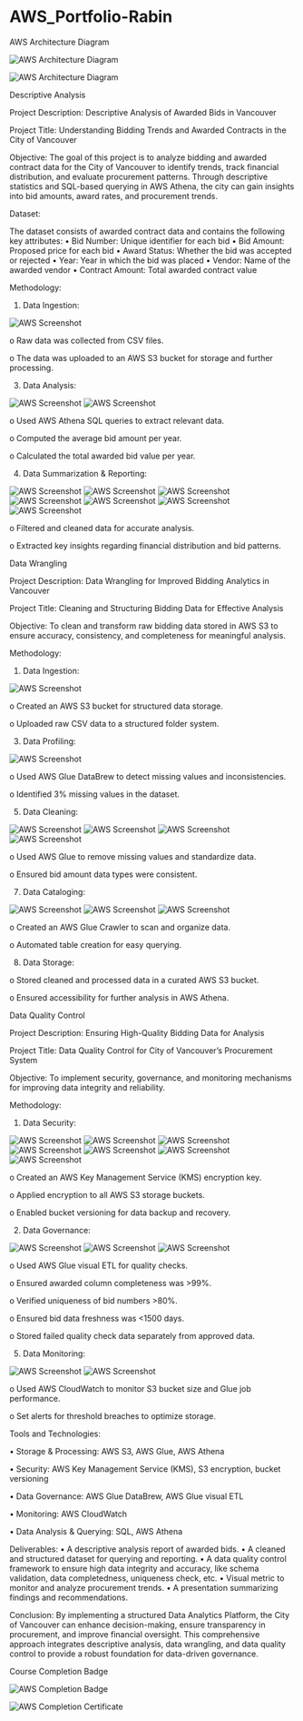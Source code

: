 # AWS_Portfolio-Rabin

AWS Architecture Diagram


![AWS Architecture Diagram](images/Picture1.png)


![AWS Architecture Diagram](images/Picture2.png)

Descriptive Analysis

Project Description: Descriptive Analysis of Awarded Bids in Vancouver

Project Title: Understanding Bidding Trends and Awarded Contracts in the City of Vancouver

Objective:
The goal of this project is to analyze bidding and awarded contract data for the City of Vancouver to identify trends, track financial distribution, and evaluate procurement patterns. Through descriptive statistics and SQL-based querying in AWS Athena, the city can gain insights into bid amounts, award rates, and procurement trends.

Dataset:

The dataset consists of awarded contract data and contains the following key attributes:
•	Bid Number: Unique identifier for each bid
•	Bid Amount: Proposed price for each bid
•	Award Status: Whether the bid was accepted or rejected
•	Year: Year in which the bid was placed
•	Vendor: Name of the awarded vendor
•	Contract Amount: Total awarded contract value

Methodology:

1.	Data Ingestion:

![AWS Screenshot](images/Picture3.png)

o	Raw data was collected from CSV files.

o	The data was uploaded to an AWS S3 bucket for storage and further processing.

3.	Data Analysis:

![AWS Screenshot](images/Picture19.png)
![AWS Screenshot](images/Picture20.png)

o	Used AWS Athena SQL queries to extract relevant data.

o	Computed the average bid amount per year.

o	Calculated the total awarded bid value per year.


4.	Data Summarization & Reporting:

![AWS Screenshot](images/Picture12.png)
![AWS Screenshot](images/Picture13.png)
![AWS Screenshot](images/Picture14.png)
![AWS Screenshot](images/Picture15.png)
![AWS Screenshot](images/Picture16.png)
![AWS Screenshot](images/Picture17.png)
![AWS Screenshot](images/Picture18.png)

o	Filtered and cleaned data for accurate analysis.

o	Extracted key insights regarding financial distribution and bid patterns.


Data Wrangling

Project Description: Data Wrangling for Improved Bidding Analytics in Vancouver

Project Title: Cleaning and Structuring Bidding Data for Effective Analysis

Objective:
To clean and transform raw bidding data stored in AWS S3 to ensure accuracy, consistency, and completeness for meaningful analysis.

Methodology:

1.	Data Ingestion:

![AWS Screenshot](images/Picture3.png)

o	Created an AWS S3 bucket for structured data storage.

o	Uploaded raw CSV data to a structured folder system.

3.	Data Profiling:

![AWS Screenshot](images/Picture4.png)

o	Used AWS Glue DataBrew to detect missing values and inconsistencies.

o	Identified 3% missing values in the dataset.

5.	Data Cleaning:

![AWS Screenshot](images/Picture5.png)
![AWS Screenshot](images/Picture6.png)
![AWS Screenshot](images/Picture7.png)
![AWS Screenshot](images/Picture8.png)

o	Used AWS Glue to remove missing values and standardize data.

o	Ensured bid amount data types were consistent.

7.	Data Cataloging:

![AWS Screenshot](images/Picture9.png)
![AWS Screenshot](images/Picture10.png)
![AWS Screenshot](images/Picture11.png)

o	Created an AWS Glue Crawler to scan and organize data.

o	Automated table creation for easy querying.

8.	Data Storage:

o	Stored cleaned and processed data in a curated AWS S3 bucket.

o	Ensured accessibility for further analysis in AWS Athena.


Data Quality Control

Project Description: Ensuring High-Quality Bidding Data for Analysis

Project Title: Data Quality Control for City of Vancouver’s Procurement System

Objective:
To implement security, governance, and monitoring mechanisms for improving data integrity and reliability.

Methodology:
1.	Data Security:

![AWS Screenshot](images/Picture21.png)
![AWS Screenshot](images/Picture22.png)
![AWS Screenshot](images/Picture23.png)
![AWS Screenshot](images/Picture24.png)
![AWS Screenshot](images/Picture25.png)
![AWS Screenshot](images/Picture26.png)
![AWS Screenshot](images/Picture27.png)

o	Created an AWS Key Management Service (KMS) encryption key.

o	Applied encryption to all AWS S3 storage buckets.

o	Enabled bucket versioning for data backup and recovery.

2.	Data Governance:

![AWS Screenshot](images/Picture28.png)
![AWS Screenshot](images/Picture29.png)
![AWS Screenshot](images/Picture30.png)

o	Used AWS Glue visual ETL for quality checks.

o	Ensured awarded column completeness was >99%.

o	Verified uniqueness of bid numbers >80%.

o	Ensured bid data freshness was <1500 days.

o	Stored failed quality check data separately from approved data.

5.	Data Monitoring:

![AWS Screenshot](images/Picture31.png)
![AWS Screenshot](images/Picture32.png)

o	Used AWS CloudWatch to monitor S3 bucket size and Glue job performance.

o	Set alerts for threshold breaches to optimize storage.

Tools and Technologies:

•	Storage & Processing: AWS S3, AWS Glue, AWS Athena

•	Security: AWS Key Management Service (KMS), S3 encryption, bucket versioning

•	Data Governance: AWS Glue DataBrew, AWS Glue visual ETL

•	Monitoring: AWS CloudWatch

•	Data Analysis & Querying: SQL, AWS Athena



Deliverables:
•	A descriptive analysis report of awarded bids.
•	A cleaned and structured dataset for querying and reporting.
•	A data quality control framework to ensure high data integrity and accuracy, like schema validation, data completedness, uniqueness check, etc.
•	Visual metric to monitor and analyze procurement trends.
•	A presentation summarizing findings and recommendations.

Conclusion:
By implementing a structured Data Analytics Platform, the City of Vancouver can enhance decision-making, ensure transparency in procurement, and improve financial oversight. This comprehensive approach integrates descriptive analysis, data wrangling, and data quality control to provide a robust foundation for data-driven governance.

Course Completion Badge

![AWS Completion Badge](images/aws-academy-graduate-aws-academy-cloud-foundations.png)

![AWS Completion Certificate](images/AWS-Completion.png)
